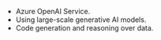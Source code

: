 - Azure OpenAI Service.
- Using large-scale generative AI models.
- Code generation and reasoning over data.